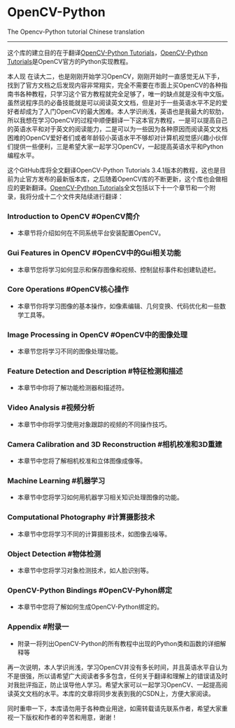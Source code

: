 # OpenCV-Python
The Opencv-Python tutorial Chinese translation
***
这个库的建立目的在于翻译[OpenCV-Python Tutorials](https://docs.opencv.org/3.4.1/d6/d00/tutorial_py_root.html)，[OpenCV-Python Tutorials](https://docs.opencv.org/3.4.1/d6/d00/tutorial_py_root.html)是OpenCV官方的Python实现教程。

本人现 在读大二，也是刚刚开始学习OpenCV，刚刚开始时一直感觉无从下手，找到了官方文档之后发现内容非常翔实，完全不需要在市面上买OpenCV的各种指南书各种教程，只学习这个官方教程就完全足够了，唯一的缺点就是没有中文版。虽然说程序员的必备技能就是可以阅读英文文档，但是对于一些英语水平不足的爱好者却成为了入门OpenCV的最大困难。本人学识尚浅，英语也是我最大的软肋，所以我想在学习OpenCV的过程中顺便翻译一下这本官方教程，一是可以提高自己的英语水平和对于英文的阅读能力，二是可以为一些因为各种原因而阅读英文文档困难的OpenCV爱好者们或者年龄较小英语水平不够却对计算机视觉感兴趣小伙伴们提供一些便利，三是希望大家一起学习OpenCV，一起提高英语水平和Python编程水平。

这个GitHub库将全文翻译OpenCV-Python Tutorials 3.4.1版本的教程，这也是目前为止官方发布的最新版本库，之后随着OpenCV库的不断更新，这个库也会做相应的更新翻译。[OpenCV-Python Tutorials](https://docs.opencv.org/3.4.1/d6/d00/tutorial_py_root.html)全文包括以下十一个章节和一个附录，我将分成十二个文件夹陆续进行翻译：

### Introduction to OpenCV    #OpenCV简介
* 本章节将介绍如何在不同系统平台安装配置OpenCV。

### Gui Features in OpenCV    #OpenCV中的Gui相关功能
* 本章节您将学习如何显示和保存图像和视频、控制鼠标事件和创建轨迹栏。

### Core Operations    #OpenCV核心操作
* 本章节你将学习图像的基本操作，如像素编辑、几何变换、代码优化和一些数学工具等。

### Image Processing in OpenCV    #OpenCV中的图像处理
* 本章节您将学习不同的图像处理功能。

### Feature Detection and Description    #特征检测和描述
* 本章节中你将了解功能检测器和描述符。

### Video Analysis    #视频分析
* 本章节中你将学习使用对象跟踪的视频的不同操作技巧。

### Camera Calibration and 3D Reconstruction    #相机校准和3D重建
* 本章节中您将了解相机校准和立体图像成像等。

### Machine Learning    #机器学习
* 本章节中您将学习如何用机器学习相关知识处理图像的功能。

### Computational Photography    #计算摄影技术
* 本章节中您将学习不同的计算摄影技术，如图像去噪等。

### Object Detection    #物体检测
* 本章节中您将学习对象检测技术，如人脸识别等。

### OpenCV-Python Bindings    #OpenCV-Pyhon绑定
* 本章节中您将了解如何生成OpenCV-Python绑定的。

### Appendix    #附录一
* 附录一将列出OpenCV-Python的所有教程中出现的Python类和函数的详细解释等

再一次说明，本人学识尚浅，学习OpenCV并没有多长时间，并且英语水平自认为不是很强，所以请希望广大阅读者多多包含，任何关于翻译和理解上的错误请及时对我批评指正，防止误导他人学习。希望大家可以一起学习OpenCV、一起提高阅读英文文档的水平。本库的文章将同步发表到我的CSDN上，方便大家阅读。

同时重申一下，本库请勿用于各种商业用途，如需转载请先联系作者，希望大家重视一下版权和作者的辛苦和用意，谢谢！
